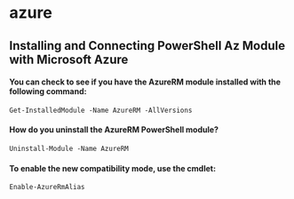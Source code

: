 # azure

## Installing and Connecting PowerShell Az Module with Microsoft Azure

#### You can check to see if you have the AzureRM module installed with the following command:

`Get-InstalledModule -Name AzureRM -AllVersions`

#### How do you uninstall the AzureRM PowerShell module?

`Uninstall-Module -Name AzureRM`

#### To enable the new compatibility mode, use the cmdlet:

`Enable-AzureRmAlias`

